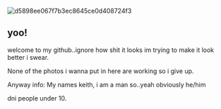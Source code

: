 ![d5898ee067f7b3ec8645ce0d408724f3](https://github.com/user-attachments/assets/dd7f3358-5625-4378-9541-434f69442e5f)
## yoo!
welcome to my github..ignore how shit it looks im trying to make it look better i swear.

None of the photos i wanna put in here are working so i give up.

Anyway info: My names keith, i am a man so..yeah obviously he/him

dni people under 10. 

